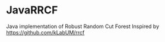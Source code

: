 # JavaRRCF
Java implementation of Robust Random Cut Forest
Inspired by https://github.com/kLabUM/rrcf
